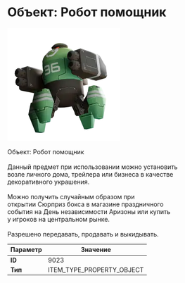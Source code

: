 # Объект: Робот помощник

![Item Image](../img/9023.webp?raw=true)

Объект: Робот помощник<br><br>Данный предмет при использовании можно установить<br>возле личного дома, трейлера или бизнеса в качестве<br>декоративного украшения.<br><br>Можно получить случайным образом при<br>открытии Сюрприз бокса в магазине праздничного<br>события на День независимости Аризоны или купить<br>у игроков на центральном рынке.<br><br>Разрешено передавать, продавать и выкидывать.


| Параметр | Значение |
|----------|----------|
| **ID** | 9023 |
| **Тип** | ITEM_TYPE_PROPERTY_OBJECT |

